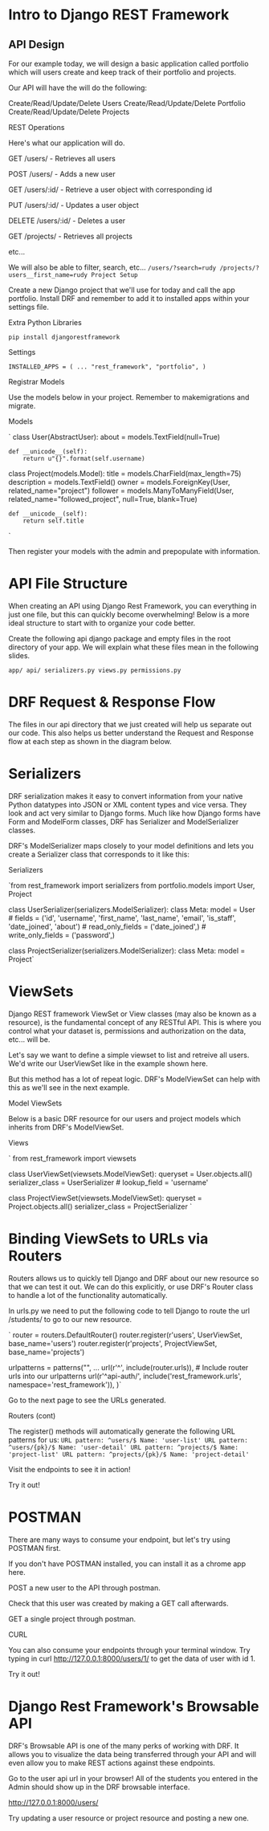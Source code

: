 
# Intro to Django REST Framework
## API Design

For our example today, we will design a basic application called portfolio which will users create and keep track of their portfolio and projects.

Our API will have the will do the following:

Create/Read/Update/Delete Users 
Create/Read/Update/Delete Portfolio 
Create/Read/Update/Delete Projects 

REST Operations

Here's what our application will do.

GET /users/ - Retrieves all users

POST /users/ - Adds a new user

GET /users/:id/ - Retrieve a user object with corresponding id

PUT /users/:id/ - Updates a user object

DELETE /users/:id/ - Deletes a user

GET /projects/ - Retrieves all projects

etc...

We will also be able to filter, search, etc...
`
/users/?search=rudy
/projects/?users__first_name=rudy
Project Setup
`

Create a new Django project that we'll use for today and call the app portfolio. Install DRF and remember to add it to installed apps within your settings file.

Extra Python Libraries

`pip install djangorestframework`
        
Settings

`
INSTALLED_APPS = (
    ...
    "rest_framework",
    "portfolio",
)
`
        
Registrar Models

Use the models below in your project. Remember to makemigrations and migrate.

Models

`
class User(AbstractUser):
    about = models.TextField(null=True)

    def __unicode__(self):
        return u"{}".format(self.username)


class Project(models.Model):
    title = models.CharField(max_length=75)
    description = models.TextField()
    owner = models.ForeignKey(User, related_name="project")
    follower = models.ManyToManyField(User, related_name="followed_project", null=True, blank=True)

    def __unicode__(self):
        return self.title
`

Then register your models with the admin and prepopulate with information.

# API File Structure

When creating an API using Django Rest Framework, you can everything in just one file, but this can quickly become overwhelming! Below is a more ideal structure to start with to organize your code better.

Create the following api django package and empty files in the root directory of your app. We will explain what these files mean in the following slides.


`app/
    api/
        serializers.py
        views.py
        permissions.py`
        
# DRF Request & Response Flow

The files in our api directory that we just created will help us separate out our code. This also helps us better understand the Request and Response flow at each step as shown in the diagram below.


# Serializers

DRF serialization makes it easy to convert information from your native Python datatypes into JSON or XML content types and vice versa. They look and act very similar to Django forms. Much like how Django forms have Form and ModelForm classes, DRF has Serializer and ModelSerializer classes.

DRF's ModelSerializer maps closely to your model definitions and lets you create a Serializer class that corresponds to it like this:

Serializers


`from rest_framework import serializers
from portfolio.models import User, Project

class UserSerializer(serializers.ModelSerializer):
    class Meta:
        model = User
        # fields = ('id', 'username', 'first_name', 'last_name', 'email', 'is_staff', 'date_joined', 'about')
        # read_only_fields = ('date_joined',)
        # write_only_fields = ('password',)

class ProjectSerializer(serializers.ModelSerializer):
    class Meta:
        model = Project`
        
# ViewSets

Django REST framework ViewSet or View classes (may also be known as a resource), is the fundamental concept of any RESTful API. This is where you control what your dataset is, permissions and authorization on the data, etc... will be.

Let's say we want to define a simple viewset to list and retreive all users. We'd write our UserViewSet like in the example shown here.

But this method has a lot of repeat logic. DRF's ModelViewSet can help with this as we'll see in the next example.

Model ViewSets

Below is a basic DRF resource for our users and project models which inherits from DRF's ModelViewSet.

Views

`
from rest_framework import viewsets

class UserViewSet(viewsets.ModelViewSet):
    queryset = User.objects.all()
    serializer_class = UserSerializer
    # lookup_field = 'username'

class ProjectViewSet(viewsets.ModelViewSet):
    queryset = Project.objects.all()
    serializer_class = ProjectSerializer
`

# Binding ViewSets to URLs via Routers

Routers allows us to quickly tell Django and DRF about our new resource so that we can test it out. We can do this explicitly, or use DRF's Router class to handle a lot of the functionality automatically.

In urls.py we need to put the following code to tell Django to route the url /students/ to go to our new resource.

`
router = routers.DefaultRouter()
router.register(r'users', UserViewSet, base_name='users')
router.register(r'projects', ProjectViewSet, base_name='projects')

urlpatterns = patterns("",
    ...
    url(r'^', include(router.urls)), # Include router urls into our urlpatterns
    url(r'^api-auth/', include('rest_framework.urls', namespace='rest_framework')),
 )`
        
Go to the next page to see the URLs generated.

Routers (cont)

The register() methods will automatically generate the following URL patterns for us:
`
URL pattern: ^users/$ Name: 'user-list'
URL pattern: ^users/{pk}/$ Name: 'user-detail'
URL pattern: ^projects/$ Name: 'project-list'
URL pattern: ^projects/{pk}/$ Name: 'project-detail'
`

Visit the endpoints to see it in action!

Try it out!

# POSTMAN

There are many ways to consume your endpoint, but let's try using POSTMAN first.

If you don't have POSTMAN installed, you can install it as a chrome app here.

POST a new user to the API through postman.

Check that this user was created by making a GET call afterwards.

GET a single project through postman.

CURL

You can also consume your endpoints through your terminal window. Try typing in curl http://127.0.0.1:8000/users/1/ to get the data of user with id 1.

Try it out!

# Django Rest Framework's Browsable API

DRF's Browsable API is one of the many perks of working with DRF. It allows you to visualize the data being transferred through your API and will even allow you to make REST actions against these endpoints.

Go to the user api url in your browser! All of the students you entered in the Admin should show up in the DRF browsable interface.

http://127.0.0.1:8000/users/

Try updating a user resource or project resource and posting a new one.

